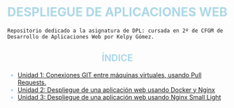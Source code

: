 <h1 style="text-align:center; color:lightblue;"> DESPLIEGUE DE APLICACIONES WEB </h1>

```
Repositorio dedicado a la asignatura de DPL: cursada en 2º de CFGM de Desarrollo de Aplicaciones Web por Kelpy Gómez.
```
<div style="color:lightblue;">
<h2 style="text-align:center;"> ÍNDICE </h2>

+ [Unidad 1: Conexiones GIT entre máquinas virtuales, usando Pull Requests.](<https://github.com/kelpygomez/dpl_kelpy/tree/main/ut1>)
+ [Unidad 2: Despliegue de una aplicación web usando Docker y Nginx](<https://github.com/kelpygomez/dpl_kelpy/tree/main/ut2>)
+ [Unidad 3: Despliegue de una aplicación web usando Nginx Small Light](<https://github.com/kelpygomez/dpl_kelpy/tree/main/ut3>)
